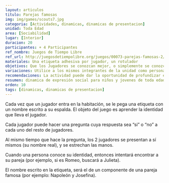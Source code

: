 ```yaml
---
layout: articulos
titulo: Parejas famosas
img: img/games/scouts7.jpg
categoria: [Actividades, dinamicas, dinamicas de presentacion]
unidad: Toda Edad
area: [Sociabilidad]
lugar: [Interior]
duracion: 20
participantes: + 4 Participantes
ref_nombre: Juegos de Tiempo Libre
ref_url: http://juegosdetiempolibre.org/juegos/00073-parejas-famosas-2/
materiales: Una etiqueta adhesiva por jugador, un rotulador
objetivos: Que los Jugadores se conozcan mejor, o simplemente se conozcan por primera vez
variaciones: Utilice a los mismos integrantes de la unidad como personajes famosos.
recomendaciones: La actividad puede dar la oportunidad de profundizar en el conocimiento del otro, puede ser utilizada varias veces si se le da la dinámica adecuada.
resumen: dinamica de expresión social para niños y jovenes de toda edad que busca Que los Jugadores se conozcan mejor, o simplemente se conozcan por primera vez
orden: 10
tags: [dinamicas, dinamicas de presentacion]
---
```

<p>Cada vez que un jugador entra en la habitación, se le pega una etiqueta con un nombre escrito a su espalda. El objeto del juego es aprender la identidad que lleva el jugador.</p>
<p>Cada jugador puede hacer una pregunta cuya respuesta sea “si” o “no” a cada uno del resto de jugadores.</p>
<p>Al mismo tiempo que hace la pregunta, los 2 jugadores se presentan a sí mismos (su nombre real), y se estrechan las manos.</p>
<p>Cuando una persona conoce su identidad, entonces intentará encontrar a su pareja (por ejemplo, si es Romeo, buscará a Julieta).</p>
<p>El nombre escrito en la etiqueta, será el de un componente de una pareja famosa (por ejemplo: Napoleón y Josefina).</p>